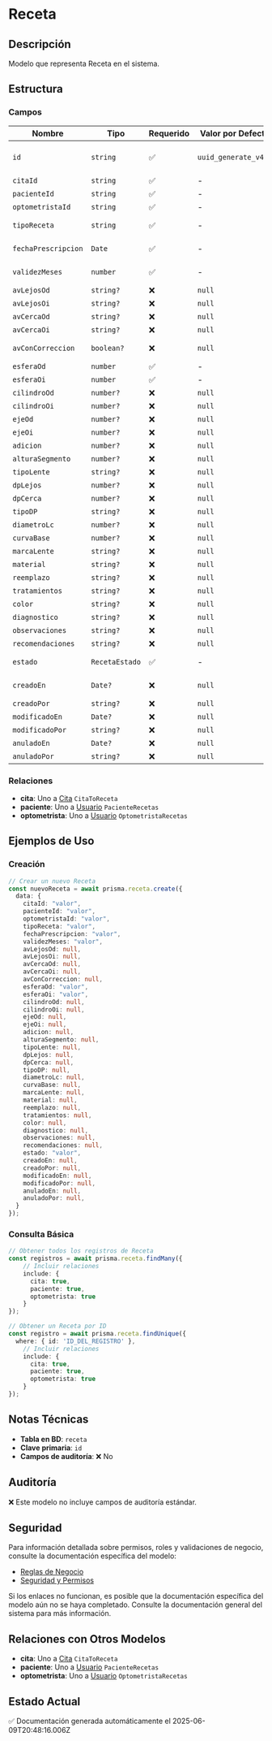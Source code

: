 # Receta

## Descripción
Modelo que representa Receta en el sistema.

## Estructura

### Campos

| Nombre | Tipo | Requerido | Valor por Defecto | Validaciones | Descripción |
|--------|------|-----------|-------------------|--------------|-------------|
| `id` | `string` | ✅ | `uuid_generate_v4()` | Identificador único, Valor por defecto |  |
| `citaId` | `string` | ✅ | - | - |  |
| `pacienteId` | `string` | ✅ | - | - |  |
| `optometristaId` | `string` | ✅ | - | - |  |
| `tipoReceta` | `string` | ✅ | - | Valor por defecto |  |
| `fechaPrescripcion` | `Date` | ✅ | - | Valor por defecto |  |
| `validezMeses` | `number` | ✅ | - | Valor por defecto |  |
| `avLejosOd` | `string?` | ❌ | `null` | - |  |
| `avLejosOi` | `string?` | ❌ | `null` | - |  |
| `avCercaOd` | `string?` | ❌ | `null` | - |  |
| `avCercaOi` | `string?` | ❌ | `null` | - |  |
| `avConCorreccion` | `boolean?` | ❌ | `null` | Valor por defecto |  |
| `esferaOd` | `number` | ✅ | - | - |  |
| `esferaOi` | `number` | ✅ | - | - |  |
| `cilindroOd` | `number?` | ❌ | `null` | - |  |
| `cilindroOi` | `number?` | ❌ | `null` | - |  |
| `ejeOd` | `number?` | ❌ | `null` | - |  |
| `ejeOi` | `number?` | ❌ | `null` | - |  |
| `adicion` | `number?` | ❌ | `null` | - |  |
| `alturaSegmento` | `number?` | ❌ | `null` | - |  |
| `tipoLente` | `string?` | ❌ | `null` | - |  |
| `dpLejos` | `number?` | ❌ | `null` | - |  |
| `dpCerca` | `number?` | ❌ | `null` | - |  |
| `tipoDP` | `string?` | ❌ | `null` | - |  |
| `diametroLc` | `number?` | ❌ | `null` | - |  |
| `curvaBase` | `number?` | ❌ | `null` | - |  |
| `marcaLente` | `string?` | ❌ | `null` | - |  |
| `material` | `string?` | ❌ | `null` | - |  |
| `reemplazo` | `string?` | ❌ | `null` | - |  |
| `tratamientos` | `string?` | ❌ | `null` | - |  |
| `color` | `string?` | ❌ | `null` | - |  |
| `diagnostico` | `string?` | ❌ | `null` | - |  |
| `observaciones` | `string?` | ❌ | `null` | - |  |
| `recomendaciones` | `string?` | ❌ | `null` | - |  |
| `estado` | `RecetaEstado` | ✅ | - | Valor por defecto |  |
| `creadoEn` | `Date?` | ❌ | `null` | Valor por defecto |  |
| `creadoPor` | `string?` | ❌ | `null` | - |  |
| `modificadoEn` | `Date?` | ❌ | `null` | - |  |
| `modificadoPor` | `string?` | ❌ | `null` | - |  |
| `anuladoEn` | `Date?` | ❌ | `null` | - |  |
| `anuladoPor` | `string?` | ❌ | `null` | - |  |

### Relaciones

- **cita**: Uno a [Cita](./cita.md) `CitaToReceta`
- **paciente**: Uno a [Usuario](./usuario.md) `PacienteRecetas`
- **optometrista**: Uno a [Usuario](./usuario.md) `OptometristaRecetas`

## Ejemplos de Uso

### Creación

```typescript
// Crear un nuevo Receta
const nuevoReceta = await prisma.receta.create({
  data: {
    citaId: "valor",
    pacienteId: "valor",
    optometristaId: "valor",
    tipoReceta: "valor",
    fechaPrescripcion: "valor",
    validezMeses: "valor",
    avLejosOd: null,
    avLejosOi: null,
    avCercaOd: null,
    avCercaOi: null,
    avConCorreccion: null,
    esferaOd: "valor",
    esferaOi: "valor",
    cilindroOd: null,
    cilindroOi: null,
    ejeOd: null,
    ejeOi: null,
    adicion: null,
    alturaSegmento: null,
    tipoLente: null,
    dpLejos: null,
    dpCerca: null,
    tipoDP: null,
    diametroLc: null,
    curvaBase: null,
    marcaLente: null,
    material: null,
    reemplazo: null,
    tratamientos: null,
    color: null,
    diagnostico: null,
    observaciones: null,
    recomendaciones: null,
    estado: "valor",
    creadoEn: null,
    creadoPor: null,
    modificadoEn: null,
    modificadoPor: null,
    anuladoEn: null,
    anuladoPor: null,
  }
});
```

### Consulta Básica

```typescript
// Obtener todos los registros de Receta
const registros = await prisma.receta.findMany({
    // Incluir relaciones
    include: {
      cita: true,
      paciente: true,
      optometrista: true
    }
});

// Obtener un Receta por ID
const registro = await prisma.receta.findUnique({
  where: { id: 'ID_DEL_REGISTRO' },
    // Incluir relaciones
    include: {
      cita: true,
      paciente: true,
      optometrista: true
    }
});
```

## Notas Técnicas

- **Tabla en BD**: `receta`
- **Clave primaria**: `id`
- **Campos de auditoría**: ❌ No

## Auditoría

❌ Este modelo no incluye campos de auditoría estándar.

## Seguridad

Para información detallada sobre permisos, roles y validaciones de negocio, consulte la documentación específica del modelo:

- [Reglas de Negocio](./receta/reglas_negocio.md)
- [Seguridad y Permisos](./receta/seguridad.md)

Si los enlaces no funcionan, es posible que la documentación específica del modelo aún no se haya completado. Consulte la documentación general del sistema para más información.

## Relaciones con Otros Modelos

- **cita**: Uno a [Cita](./cita.md) `CitaToReceta`
- **paciente**: Uno a [Usuario](./usuario.md) `PacienteRecetas`
- **optometrista**: Uno a [Usuario](./usuario.md) `OptometristaRecetas`

## Estado Actual

✅ Documentación generada automáticamente el 2025-06-09T20:48:16.006Z
